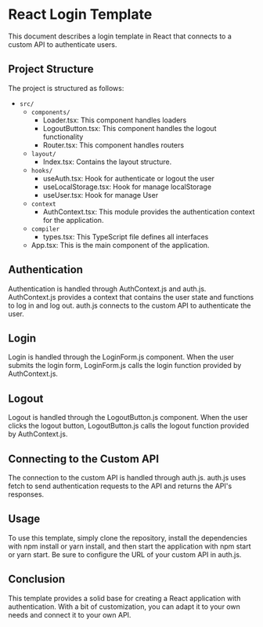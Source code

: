 # React Login Template

This document describes a login template in React that connects to a custom API to authenticate users.

## Project Structure

The project is structured as follows:

- `src/`
	- `components/`
		- Loader.tsx: This component handles loaders
		- LogoutButton.tsx: This component handles the logout functionality
		- Router.tsx: This component handles routers
	- `layout/`
		- Index.tsx: Contains the layout structure.
	- `hooks/`
		- useAuth.tsx: Hook for authenticate or logout the user
		- useLocalStorage.tsx: Hook for manage localStorage
		- useUser.tsx: Hook for manage User
	- `context`
		- AuthContext.tsx: This module provides the authentication context for the application.
	- `compiler`
		- types.tsx: This TypeScript file defines all interfaces
	- App.tsx: This is the main component of the application.

## Authentication

Authentication is handled through AuthContext.js and auth.js. AuthContext.js provides a context that contains the user state and functions to log in and log out. auth.js connects to the custom API to authenticate the user.

## Login

Login is handled through the LoginForm.js component. When the user submits the login form, LoginForm.js calls the login function provided by AuthContext.js.

## Logout

Logout is handled through the LogoutButton.js component. When the user clicks the logout button, LogoutButton.js calls the logout function provided by AuthContext.js.

## Connecting to the Custom API

The connection to the custom API is handled through auth.js. auth.js uses fetch to send authentication requests to the API and returns the API's responses.

## Usage

To use this template, simply clone the repository, install the dependencies with npm install or yarn install, and then start the application with npm start or yarn start. Be sure to configure the URL of your custom API in auth.js.

## Conclusion

This template provides a solid base for creating a React application with authentication. With a bit of customization, you can adapt it to your own needs and connect it to your own API.
